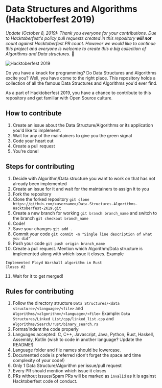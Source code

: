 # Data Structures and Algorithms (Hacktoberfest 2019)

_Update (October 8, 2019): Thank you everyone for your contributions. Due to Hacktoberfest's policy pull requests created in this repository **will not** count against Hacktoberfest PR count. However we would like to continue this project and everyone is welcome to create this a big collection of Algorithms and Data structures._ :tada:

![Hacktoberfest 2019](https://hacktoberfest.digitalocean.com/assets/HF19_social-744d976f227e4aff6866443abcede8c651b309ec9c7c9f7410f5944f8e1299b9.png)

Do you have a knack for programming? Do Data Structures and Algorithms excite you? Well, you have come to the right place. This repository holds a collection of all the famous Data Structures and Algorithms you'd ever find.

As a part of Hacktoberfest 2019, you have a chance to contribute to this repository and get familiar with Open Source culture.

## How to contribute
1. Create an issue about the Data Structure/Algorithms or its application you'd like to implement.
2. Wait for any of the maintainers to give you the green signal
3. Code your heart out
4. Create a pull request
5. You're done!

## Steps for contributing
1. Decide with Algorithm/Data structure you want to work on that has not already been implemented
2. Create an issue for it and wait for the maintainers to assign it to you
3. Fork the repository
4. Clone the forked repository ```git clone https://github.com/<username>/Data-Structures-Algorithms-Hacktoberfest-2K19.git```
5. Create a new branch for working ```git branch branch_name``` and switch to the branch ```git checkout branch_name```
6. Code!
7. Save your changes ```git add .```
8. Commit your code ```git commit -m "Single line description of what you did"```
9. Push your code ```git push origin branch_name```
10. Create a pull request. Mention which Algorithm/Data structure is implemented along with which issue it closes. Example
```
Implemented Floyd Warshall algorithm in Rust
Closes #2
```
11. Wait for it to get merged!

## Rules for contributing
1. Follow the directory structure 
```Data Structures/<data structure>/<language>/<file>``` and ```Algorithms/<algorithm>/<language>/<file>```
Example: ```Data Structures/Linked List/cpp/linked_list.cpp``` and ```Algorithms/Search/rust/binary_search.rs```
2. Format/Indent the code properly
3. Languages accepted: C, C++, Javascript, Java, Python, Rust, Haskell, Assembly, Kotlin (wish to code in another language? Update the README!)
4. Language folder and file names should be lowercase.
5. Documented code is preferred (don't forget the space and time complexity of your code!)
6. Only 1 Data Structure/Algorithm per issue/pull request
7. Every PR should mention which issue it closes
8. PRs without issues/Spam PRs will be marked as `invalid` as it is against Hacktoberfest code of conduct.
